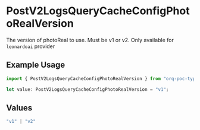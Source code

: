 # PostV2LogsQueryCacheConfigPhotoRealVersion

The version of photoReal to use. Must be v1 or v2. Only available for `leonardoai` provider

## Example Usage

```typescript
import { PostV2LogsQueryCacheConfigPhotoRealVersion } from "orq-poc-typescript-multi-env-version/models/operations";

let value: PostV2LogsQueryCacheConfigPhotoRealVersion = "v1";
```

## Values

```typescript
"v1" | "v2"
```